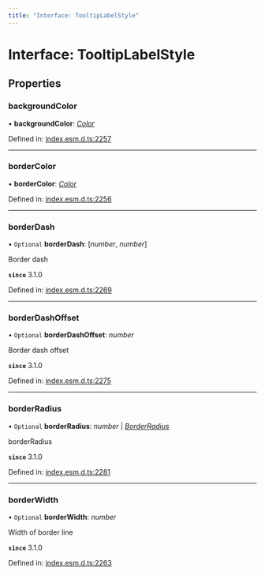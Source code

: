 ```yaml
---
title: "Interface: TooltipLabelStyle"
---
```


# Interface: TooltipLabelStyle

## Properties

### backgroundColor

• **backgroundColor**: [*Color*](../README.md#color)

Defined in: [index.esm.d.ts:2257](https://github.com/chartjs/Chart.js/blob/b319f2cf/types/index.esm.d.ts#L2257)

___

### borderColor

• **borderColor**: [*Color*](../README.md#color)

Defined in: [index.esm.d.ts:2256](https://github.com/chartjs/Chart.js/blob/b319f2cf/types/index.esm.d.ts#L2256)

___

### borderDash

• `Optional` **borderDash**: [*number*, *number*]

Border dash

**`since`** 3.1.0

Defined in: [index.esm.d.ts:2269](https://github.com/chartjs/Chart.js/blob/b319f2cf/types/index.esm.d.ts#L2269)

___

### borderDashOffset

• `Optional` **borderDashOffset**: *number*

Border dash offset

**`since`** 3.1.0

Defined in: [index.esm.d.ts:2275](https://github.com/chartjs/Chart.js/blob/b319f2cf/types/index.esm.d.ts#L2275)

___

### borderRadius

• `Optional` **borderRadius**: *number* \| [*BorderRadius*](borderradius.md)

borderRadius

**`since`** 3.1.0

Defined in: [index.esm.d.ts:2281](https://github.com/chartjs/Chart.js/blob/b319f2cf/types/index.esm.d.ts#L2281)

___

### borderWidth

• `Optional` **borderWidth**: *number*

Width of border line

**`since`** 3.1.0

Defined in: [index.esm.d.ts:2263](https://github.com/chartjs/Chart.js/blob/b319f2cf/types/index.esm.d.ts#L2263)
